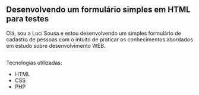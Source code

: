 ## Desenvolvendo um formulário simples em HTML para testes

Olá, sou a Luci Sousa e estou desenvolvendo um simples formulário de cadastro de pessoas com o intuito de praticar os conhecimentos
abordados em estudo sobre desenvolvimento WEB.

## 

Tecnologias utilizadas:

   * HTML
   * CSS
   * PHP
